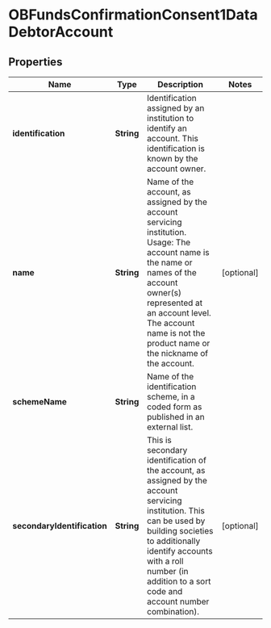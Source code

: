 
# OBFundsConfirmationConsent1DataDebtorAccount

## Properties
Name | Type | Description | Notes
------------ | ------------- | ------------- | -------------
**identification** | **String** | Identification assigned by an institution to identify an account. This identification is known by the account owner. | 
**name** | **String** | Name of the account, as assigned by the account servicing institution. Usage: The account name is the name or names of the account owner(s) represented at an account level. The account name is not the product name or the nickname of the account. |  [optional]
**schemeName** | **String** | Name of the identification scheme, in a coded form as published in an external list. | 
**secondaryIdentification** | **String** | This is secondary identification of the account, as assigned by the account servicing institution.  This can be used by building societies to additionally identify accounts with a roll number (in addition to a sort code and account number combination). |  [optional]



